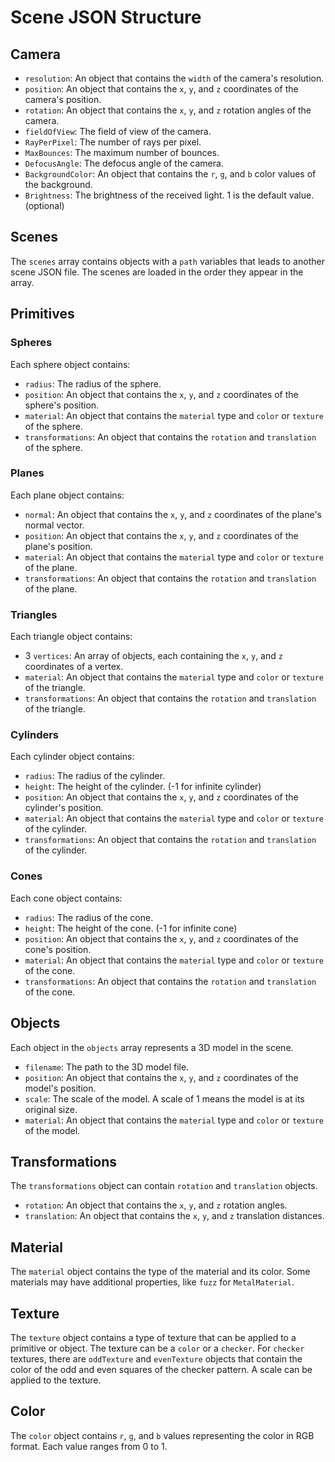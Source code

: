 # Scene JSON Structure

## Camera

- `resolution`: An object that contains the `width` of the camera's resolution.
- `position`: An object that contains the `x`, `y`, and `z` coordinates of the camera's position.
- `rotation`: An object that contains the `x`, `y`, and `z` rotation angles of the camera.
- `fieldOfView`: The field of view of the camera.
- `RayPerPixel`: The number of rays per pixel.
- `MaxBounces`: The maximum number of bounces.
- `DefocusAngle`: The defocus angle of the camera.
- `BackgroundColor`: An object that contains the `r`, `g`, and `b` color values of the background.
- `Brightness`: The brightness of the received light. 1 is the default value. (optional)

## Scenes

The `scenes` array contains objects with a `path` variables that leads to another scene JSON file. The scenes are loaded in the order they appear in the array.

## Primitives

### Spheres

Each sphere object contains:

- `radius`: The radius of the sphere.
- `position`: An object that contains the `x`, `y`, and `z` coordinates of the sphere's position.
- `material`: An object that contains the `material` type and `color` or `texture` of the sphere.
- `transformations`: An object that contains the `rotation` and `translation` of the sphere.

### Planes

Each plane object contains:

- `normal`: An object that contains the `x`, `y`, and `z` coordinates of the plane's normal vector.
- `position`: An object that contains the `x`, `y`, and `z` coordinates of the plane's position.
- `material`: An object that contains the `material` type and `color` or `texture` of the plane.
- `transformations`: An object that contains the `rotation` and `translation` of the plane.

### Triangles

Each triangle object contains:

- 3 `vertices`: An array of objects, each containing the `x`, `y`, and `z` coordinates of a vertex.
- `material`: An object that contains the `material` type and `color` or `texture` of the triangle.
- `transformations`: An object that contains the `rotation` and `translation` of the triangle.

### Cylinders

Each cylinder object contains:

- `radius`: The radius of the cylinder.
- `height`: The height of the cylinder. (-1 for infinite cylinder)
- `position`: An object that contains the `x`, `y`, and `z` coordinates of the cylinder's position.
- `material`: An object that contains the `material` type and `color` or `texture` of the cylinder.
- `transformations`: An object that contains the `rotation` and `translation` of the cylinder.

### Cones

Each cone object contains:

- `radius`: The radius of the cone.
- `height`: The height of the cone. (-1 for infinite cone)
- `position`: An object that contains the `x`, `y`, and `z` coordinates of the cone's position.
- `material`: An object that contains the `material` type and `color` or `texture` of the cone.
- `transformations`: An object that contains the `rotation` and `translation` of the cone.

## Objects

Each object in the `objects` array represents a 3D model in the scene. 

- `filename`: The path to the 3D model file.
- `position`: An object that contains the `x`, `y`, and `z` coordinates of the model's position.
- `scale`: The scale of the model. A scale of 1 means the model is at its original size.
- `material`: An object that contains the `material` type and `color` or `texture` of the model.

## Transformations

The `transformations` object can contain `rotation` and `translation` objects. 
- `rotation`: An object that contains the `x`, `y`, and `z` rotation angles.
- `translation`: An object that contains the `x`, `y`, and `z` translation distances.

## Material

The `material` object contains the type of the material and its color. Some materials may have additional properties, like `fuzz` for `MetalMaterial`.

## Texture

The `texture` object contains a type of texture that can be applied to a primitive or object. The texture can be a `color` or a `checker`. For `checker` textures, there are `oddTexture` and `evenTexture` objects that contain the color of the odd and even squares of the checker pattern. A scale can be applied to the texture.

## Color

The `color` object contains `r`, `g`, and `b` values representing the color in RGB format. Each value ranges from 0 to 1.
